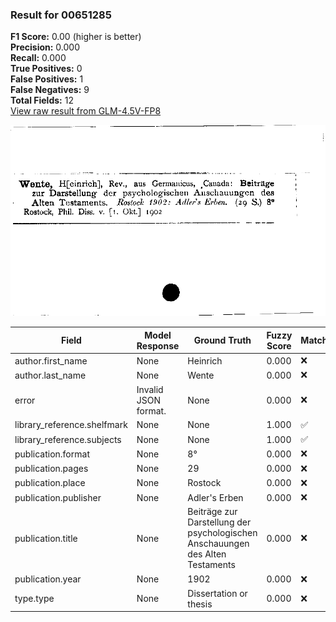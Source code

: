 ### Result for 00651285
**F1 Score:** 0.00 (higher is better)<br>**Precision:** 0.000<br>**Recall:** 0.000<br>**True Positives:** 0<br>**False Positives:** 1<br>**False Negatives:** 9<br>**Total Fields:** 12<br>[View raw result from GLM-4.5V-FP8](https://github.com/RISE-UNIBAS/humanities_data_benchmark/blob/main/results/2025-10-17/T0242/request_T0242_00651285.json)

<img src="https://github.com/RISE-UNIBAS/humanities_data_benchmark/blob/main/benchmarks/zettelkatalog/images/00651285.jpg?raw=true" alt="00651285" width="600px">

| Field | Model Response | Ground Truth | Fuzzy Score | Match |
|-------|----------------|--------------|-------------|-------|
| author.first_name | None | Heinrich | 0.000 | ❌ |
| author.last_name | None | Wente | 0.000 | ❌ |
| error | Invalid JSON format. | None | 0.000 | ❌ |
| library_reference.shelfmark | None | None | 1.000 | ✅ |
| library_reference.subjects | None | None | 1.000 | ✅ |
| publication.format | None | 8° | 0.000 | ❌ |
| publication.pages | None | 29 | 0.000 | ❌ |
| publication.place | None | Rostock | 0.000 | ❌ |
| publication.publisher | None | Adler's Erben | 0.000 | ❌ |
| publication.title | None | Beiträge zur Darstellung der psychologischen Anschauungen des Alten Testaments | 0.000 | ❌ |
| publication.year | None | 1902 | 0.000 | ❌ |
| type.type | None | Dissertation or thesis | 0.000 | ❌ |

